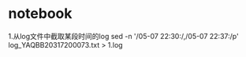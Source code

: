 # notebook

1.从log文件中截取某段时间的log
sed -n  '/05-07 22:30:/,/05-07 22:37:/p' log_YAQBB20317200073.txt > 1.log
